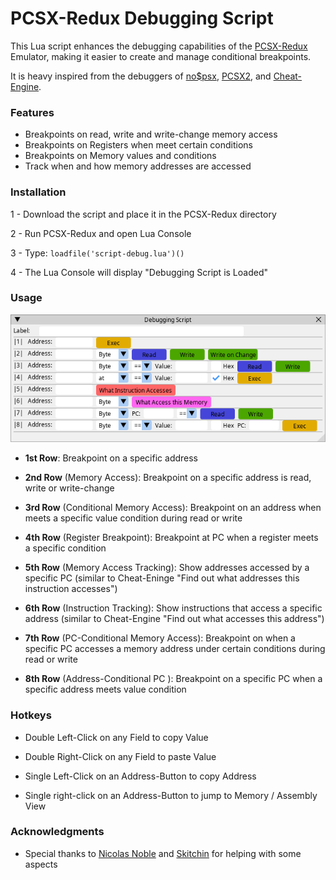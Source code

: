 # PCSX-Redux Debugging Script


This Lua script enhances the debugging capabilities of the [PCSX-Redux](https://github.com/grumpycoders/pcsx-redux) Emulator, making it easier to create and manage conditional breakpoints.

It is heavy inspired from the debuggers of [no$psx](http://problemkaputt.de/psx.htm), [PCSX2](https://pcsx2.net), and [Cheat-Engine](https://www.cheatengine.org).


### Features
 - Breakpoints on read, write and write-change memory access
 - Breakpoints on Registers when meet certain conditions
 - Breakpoints on Memory values and conditions
 - Track when and how memory addresses are accessed


### Installation
1 - Download the script and place it in the PCSX-Redux directory

2 - Run PCSX-Redux and open Lua Console

3 - Type: ```loadfile('script-debug.lua')()```

4 - The Lua Console will display "Debugging Script is Loaded"


### Usage
![screenshot](screenshot.png)


 - **1st Row**: Breakpoint on a specific address

 - **2nd Row** (Memory Access): Breakpoint on a specific address is read, write or write-change

 - **3rd Row** (Conditional Memory Access): Breakpoint on an address when meets a specific value condition during read or write

 - **4th Row** (Register Breakpoint): Breakpoint at PC when a register meets a specific condition

 - **5th Row** (Memory Access Tracking): Show addresses accessed by a specific PC (similar to Cheat-Eninge "Find out what addresses this instruction accesses")

 - **6th Row** (Instruction Tracking): Show instructions that access a specific address (similar to Cheat-Engine "Find out what accesses this address")

 - **7th Row** (PC-Conditional Memory Access): Breakpoint on when a specific PC accesses a memory address under certain conditions during read or write

 - **8th Row** (Address-Conditional PC ): Breakpoint on a specific PC when a specific address meets value condition 


### Hotkeys
 - Double Left-Click on any Field to copy Value

 - Double Right-Click on any Field to paste Value

 - Single Left-Click on an Address-Button to copy Address
 
 - Single right-click on an Address-Button to jump to Memory / Assembly View


### Acknowledgments
 - Special thanks to [Nicolas Noble](https://www.github.com/nicolasnoble) and [Skitchin](https://github.com/johnbaumann) for helping with some aspects